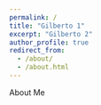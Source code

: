 ```yaml
---
permalink: /
title: "Gilberto 1"
excerpt: "Gilberto 2"
author_profile: true
redirect_from: 
  - /about/
  - /about.html
---
```


About Me
